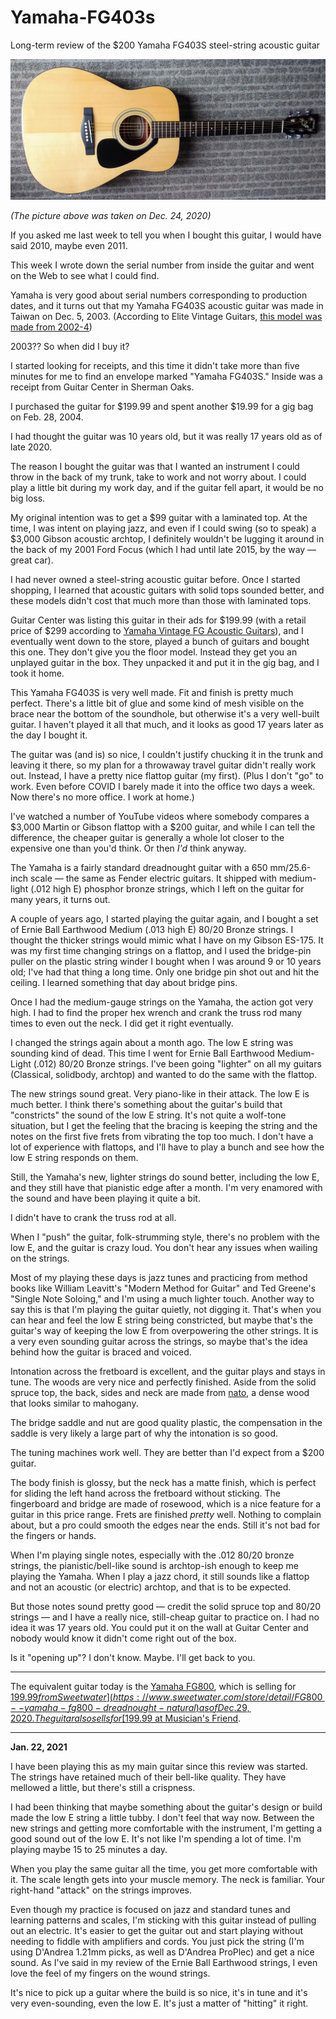 # Yamaha-FG403s
Long-term review of the $200 Yamaha FG403S steel-string acoustic guitar

![Yamaha FG403S steel-string acoustic guitar](/2020_1224_yamaha_fg403s.jpg)

*(The picture above was taken on Dec. 24, 2020)*

If you asked me last week to tell you when I bought this guitar, I would have said 2010, maybe even 2011.

This week I wrote down the serial number from inside the guitar and went on the Web to see what I could find.

Yamaha is very good about serial numbers corresponding to production dates, and it turns out that my Yamaha FG403S acoustic guitar was made in Taiwan on Dec. 5, 2003. (According to Elite Vintage Guitars, [this model was made from 2002-4](https://elitevintageguitars.com/category/yamaha-fg-403ms/))

2003?? So when did I buy it?

I started looking for receipts, and this time it didn't take more than five minutes for me to find an envelope marked "Yamaha FG403S." Inside was a receipt from Guitar Center in Sherman Oaks.

I purchased the guitar for $199.99 and spent another $19.99 for a gig bag on Feb. 28, 2004.

I had thought the guitar was 10 years old, but it was really 17 years old as of late 2020.

The reason I bought the guitar was that I wanted an instrument I could throw in the back of my trunk, take to work and not worry about. I could play a little bit during my work day, and if the guitar fell apart, it would be no big loss.

My original intention was to get a $99 guitar with a laminated top. At the time, I was intent on playing jazz, and even if I could swing (so to speak) a $3,000 Gibson acoustic archtop, I definitely wouldn't be lugging it around in the back of my 2001 Ford Focus (which I had until late 2015, by the way — great car).

I had never owned a steel-string acoustic guitar before. Once I started shopping, I learned that acoustic guitars with solid tops sounded better, and these models didn't cost that much more than those with laminated tops.

Guitar Center was listing this guitar in their ads for $199.99 (with a retail price of $299 according to [Yamaha Vintage FG Acoustic Guitars](http://yamahavintagefg.com/wp-content/uploads/2017/09/Yamaha-Acoustic-Guitar-Archive-v6.4.3.xlsx)), and I eventually went down to the store, played a bunch of guitars and bought this one. They don't give you the floor model. Instead they get you an unplayed guitar in the box. They unpacked it and put it in the gig bag, and I took it home.

This Yamaha FG403S is very well made. Fit and finish is pretty much perfect. There's a little bit of glue and some kind of mesh visible on the brace near the bottom of the soundhole, but otherwise it's a very well-built guitar. I haven't played it all that much, and it looks as good 17 years later as the day I bought it.

The guitar was (and is) so nice, I couldn't justify chucking it in the trunk and leaving it there, so my plan for a throwaway travel guitar didn't really work out. Instead, I have a pretty nice flattop guitar (my first). (Plus I don't "go" to work. Even before COVID I barely made it into the office two days a week. Now there's no more office. I work at home.)

I've watched a number of YouTube videos where somebody compares a $3,000 Martin or Gibson flattop with a $200 guitar, and while I can tell the difference, the cheaper guitar is generally a whole lot closer to the expensive one than you'd think. Or then *I'd* think anyway.

The Yamaha is a fairly standard dreadnought guitar with a 650 mm/25.6-inch scale — the same as Fender electric guitars. It shipped with medium-light (.012 high E) phosphor bronze strings, which I left on the guitar for many years, it turns out.

A couple of years ago, I started playing the guitar again, and I bought a set of Ernie Ball Earthwood Medium (.013 high E) 80/20 Bronze strings. I thought the thicker strings would mimic what I have on my Gibson ES-175. It was my first time changing strings on a flattop, and I used the bridge-pin puller on the plastic string winder I bought when I was around 9 or 10 years old; I've had that thing a long time. Only one bridge pin shot out and hit the ceiling. I learned something that day about bridge pins.

Once I had the medium-gauge strings on the Yamaha, the action got very high. I had to find the proper hex wrench and crank the truss rod many times to even out the neck. I did get it right eventually.

I changed the strings again about a month ago. The low E string was sounding kind of dead. This time I went for Ernie Ball Earthwood Medium-Light (.012) 80/20 Bronze strings. I've been going "lighter" on all my guitars (Classical, solidbody, archtop) and wanted to do the same with the flattop.

The new strings sound great. Very piano-like in their attack. The low E is much better. I think there's something about the guitar's build that "constricts" the sound of the low E string. It's not quite a wolf-tone situation, but I get the feeling that the bracing is keeping the string and the notes on the first five frets from vibrating the top too much. I don't have a lot of experience with flattops, and I'll have to play a bunch and see how the low E string responds on them.

Still, the Yamaha's new, lighter strings do sound better, including the low E, and they still have that pianistic edge after a month. I'm very enamored with the sound and have been playing it quite a bit.

I didn't have to crank the truss rod at all.

When I "push" the guitar, folk-strumming style, there's no problem with the low E, and the guitar is crazy loud. You don't hear any issues when wailing on the strings.

Most of my playing these days is jazz tunes and practicing from method books like William Leavitt's "Modern Method for Guitar" and Ted Greene's "Single Note Soloing," and I'm using a much lighter touch. Another way to say this is that I'm playing the guitar quietly, not digging it. That's when you can hear and feel the low E string being constricted, but maybe that's the guitar's way of keeping the low E from overpowering the other strings. It is a very even sounding guitar across the strings, so maybe that's the idea behind how the guitar is braced and voiced.

Intonation across the fretboard is excellent, and the guitar plays and stays in tune. The woods are very nice and perfectly finished. Aside from the solid spruce top, the back, sides and neck are made from [nato](https://en.wikipedia.org/wiki/Nato_wood), a dense wood that looks similar to mahogany.

The bridge saddle and nut are good quality plastic, the compensation in the saddle is very likely a large part of why the intonation is so good.

The tuning machines work well. They are better than I'd expect from a $200 guitar.

The body finish is glossy, but the neck has a matte finish, which is perfect for sliding the left hand across the fretboard without sticking. The fingerboard and bridge are made of rosewood, which is a nice feature for a guitar in this price range. Frets are finished *pretty* well. Nothing to complain about, but a pro could smooth the edges near the ends. Still it's not bad for the fingers or hands.

When I'm playing single notes, especially with the .012 80/20 bronze strings, the pianistic/bell-like sound is archtop-ish enough to keep me playing the Yamaha. When I play a jazz chord, it still sounds like a flattop and not an acoustic (or electric) archtop, and that is to be expected.

But those notes sound pretty good — credit the solid spruce top and 80/20 strings — and I have a really nice, still-cheap guitar to practice on. I had no idea it was 17 years old. You could put it on the wall at Guitar Center and nobody would know it didn't come right out of the box.

Is it "opening up"? I don't know. Maybe. I'll get back to you.

-------------

The equivalent guitar today is the [Yamaha FG800](https://guitarsignal.com/best-acoustic-guitar/yamaha-fg800-review/), which is selling for [$199.99 from Sweetwater](https://www.sweetwater.com/store/detail/FG800--yamaha-fg800-dreadnought-natural) as of Dec. 29, 2020. The guitar also sells for [$199.99 at Musician's Friend](https://www.musiciansfriend.com/guitars/yamaha-fg800-folk-acoustic-guitar).

-------------

**Jan. 22, 2021**

I have been playing this as my main guitar since this review was started. The strings have retained much of their bell-like quality. They have mellowed a little, but there's still a crispness.

I had been thinking that maybe something about the guitar's design or build made the low E string a little tubby. I don't feel that way now. Between the new strings and getting more comfortable with the instrument, I'm getting a good sound out of the low E. It's not like I'm spending a lot of time. I'm playing maybe 15 to 25 minutes a day.

When you play the same guitar all the time, you get more comfortable with it. The scale length gets into your muscle memory. The neck is familiar. Your right-hand "attack" on the strings improves.

Even though my practice is focused on jazz and standard tunes and learning patterns and scales, I'm sticking with this guitar instead of pulling out an electric. It's easier to get the guitar out and start playing without needing to fiddle with amplifiers and cords. You just pick the string (I'm using D'Andrea 1.21mm picks, as well as D'Andrea ProPlec) and get a nice sound. As I've said in my review of the Ernie Ball Earthwood strings, I even love the feel of my fingers on the wound strings.

It's nice to pick up a guitar where the build is so nice, it's in tune and it's very even-sounding, even the low E. It's just a matter of "hitting" it right.
